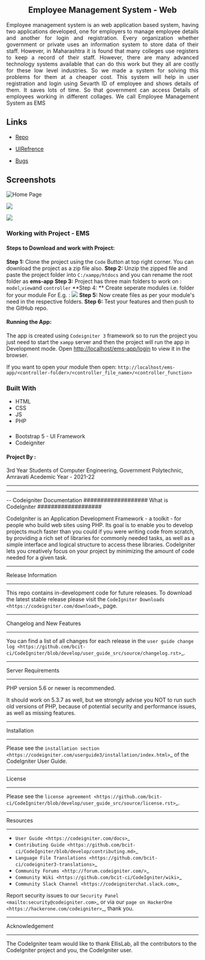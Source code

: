 
<h2 align="center">Employee Management System - Web</h2>

<p align="justify">Employee management system is an web application based system, having two applications developed, one for employers to manage employee details and another for login and registration. Every organization whether government or private uses an information system to store data of their staff. However, in Maharashtra it is found that many colleges use registers to keep a record of their staff. However, there are many advanced technology systems available that can do this work but they all are costly for these low level industries. So we made a system for solving this problems for them at a cheaper cost. This system will help in user registration and login using Sevarth ID of employee and shows details of them. It saves lots of time. So that government can access Details of employees working in different collages.
We call Employee Management System as EMS</p>

## Links

- [Repo](https://github.com/Ayush-Bulbule/EmployeeManagementSystemWeb/ "Employee Management System Repo")

- [UIRefrence](https://gpa-ems.000webhostapp.com/pages/login.php  "Live View")

- [Bugs](https://github.com/Ayush-Bulbule/EmployeeManagementSystemWeb/ "Issues Page")

## Screenshots

![Home Page](/screenshots/1.png "Home Page")

![](/screenshots/2.png)

![](/screenshots/3.png)

###  Working with Project - EMS

 #### Steps to Download and work with Project:
 **Step 1:**  Clone the project using the `Code` Button at top right corner. You can download the project as a zip file also.
 **Step 2:** Unzip the zipped file and paste the project folder into `C:/xampp/htdocs` and you can rename the root folder as **ems-app**
 **Step 3:** Project has three main folders to work on : `model`,`view`and `controller`
 **Step 4: **  Create seperate modules i.e. folder for your module
		 For E.g. : ![](/screenshots/folder.png)
**Step 5:**  Now create files as per your module's need in the respective folders.
**Step 6:** Test your features and then push to the GitHub repo.


#### Running the App:
The app is created using `Codeigniter 3`  framework so to run the project you just need to start the `xampp` server  and then the project will run the app in Development mode. Open [http://localhost/ems-app/login](http://localhost/ems-app/login) to view it in the browser. 

If you want to open your module then open:
`http://localhost/ems-app/<controller-folder>/<controller_file_name>/<controller_function>`

### Built With

- HTML
- CSS
- JS
- PHP
###
- Bootstrap 5 - UI Framework
- Codeigniter

#### Project By :
3rd Year Students of Computer Engineering, Government Polytechnic, Amravati 
Acedemic Year - 2021-22
***************
***************

-- Codeigniter Documentation 
###################
What is CodeIgniter
###################

CodeIgniter is an Application Development Framework - a toolkit - for people
who build web sites using PHP. Its goal is to enable you to develop projects
much faster than you could if you were writing code from scratch, by providing
a rich set of libraries for commonly needed tasks, as well as a simple
interface and logical structure to access these libraries. CodeIgniter lets
you creatively focus on your project by minimizing the amount of code needed
for a given task.

*******************
Release Information
*******************

This repo contains in-development code for future releases. To download the
latest stable release please visit the `CodeIgniter Downloads
<https://codeigniter.com/download>`_ page.

**************************
Changelog and New Features
**************************

You can find a list of all changes for each release in the `user
guide change log <https://github.com/bcit-ci/CodeIgniter/blob/develop/user_guide_src/source/changelog.rst>`_.

*******************
Server Requirements
*******************

PHP version 5.6 or newer is recommended.

It should work on 5.3.7 as well, but we strongly advise you NOT to run
such old versions of PHP, because of potential security and performance
issues, as well as missing features.

************
Installation
************

Please see the `installation section <https://codeigniter.com/userguide3/installation/index.html>`_
of the CodeIgniter User Guide.

*******
License
*******

Please see the `license
agreement <https://github.com/bcit-ci/CodeIgniter/blob/develop/user_guide_src/source/license.rst>`_.

*********
Resources
*********

-  `User Guide <https://codeigniter.com/docs>`_
-  `Contributing Guide <https://github.com/bcit-ci/CodeIgniter/blob/develop/contributing.md>`_
-  `Language File Translations <https://github.com/bcit-ci/codeigniter3-translations>`_
-  `Community Forums <http://forum.codeigniter.com/>`_
-  `Community Wiki <https://github.com/bcit-ci/CodeIgniter/wiki>`_
-  `Community Slack Channel <https://codeigniterchat.slack.com>`_

Report security issues to our `Security Panel <mailto:security@codeigniter.com>`_
or via our `page on HackerOne <https://hackerone.com/codeigniter>`_, thank you.

***************
Acknowledgement
***************

The CodeIgniter team would like to thank EllisLab, all the
contributors to the CodeIgniter project and you, the CodeIgniter user.
